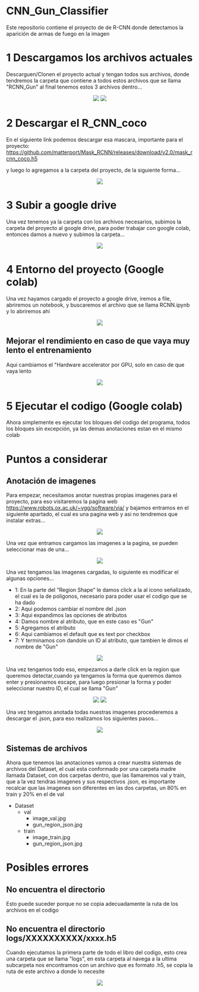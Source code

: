 # CNN_Gun_Classifier
Este repositorio contiene el proyecto de de R-CNN donde detectamos la aparición de armas de fuego en la imagen 

# 1 Descargamos los archivos actuales

Descarguen/Clonen el proyecto actual y tengan todos sus archivos,  donde tendremos la carpeta que contiene a todos estos archivos que se llama "RCNN_Gun" al final tenemos estos 3 archivos dentro...

<p align="center">
  <img src="https://user-images.githubusercontent.com/94633259/150459319-3962a87a-60f1-479f-ae95-96688a0a7201.png" />
  <img src="https://user-images.githubusercontent.com/94633259/150457131-9755314b-37c7-48da-9a35-46b2742653e2.png" />
</p>

# 2 Descargar el R_CNN_coco

En el siguiente link podemos descargar esa mascara, importante para el proyecto: 
https://github.com/matterport/Mask_RCNN/releases/download/v2.0/mask_rcnn_coco.h5

y luego lo agregamos a la carpeta del proyecto, de la siguiente forma...

<p align="center">
  <img src="https://user-images.githubusercontent.com/94633259/150457464-78682350-ca14-4b74-b9b0-b972f65b806a.png" />
</p>

# 3 Subir a google drive

Una vez tenemos ya la carpeta con los archivos necesarios, subimos la carpeta del proyecto al google drive, para poder trabajar con google colab, entonces damos a nuevo y subimos la carpeta...

<p align="center">
  <img src="https://user-images.githubusercontent.com/94633259/150457913-fd3b67e7-372a-411f-b70d-f563d4e17a58.png" />
</p>


# 4 Entorno del proyecto (Google colab)

Una vez hayamos cargado el proyecto a google drive, iremos a file, abriremos un notebook, y buscaremos el archivo que se llama RCNN.ipynb y lo abriremos ahi

<p align="center">
  <img src="https://user-images.githubusercontent.com/94633259/150467288-f24dd9cf-ed2b-4e51-b9e4-336a5c36ab68.png" />
</p>

## Mejorar el rendimiento en caso de que vaya muy lento el entrenamiento

Aqui cambiamos el "Hardware accelerator por GPU, solo en caso de que vaya lento

<p align="center">
  <img src="https://user-images.githubusercontent.com/94633259/150458713-a1393458-50e4-407c-a900-b744b0f22156.png" />
</p>

# 5 Ejecutar el codigo (Google colab)

Ahora simplemente es ejecutar los bloques del codigo del programa, todos los bloques sin excepción, ya las demas anotaciones estan en el mismo colab



# Puntos a considerar
##  Anotación de imagenes

Para empezar, necesitamos anotar nuestras propias imagenes para el proyecto, para eso visitaremos la pagina web https://www.robots.ox.ac.uk/~vgg/software/via/ y bajamos entramos en el siguiente apartado, el cual es una pagina web y asi no tendremos que instalar extras...

<p align="center">
  <img src="https://user-images.githubusercontent.com/94633259/150449962-ab819e98-8abd-45d1-88d2-0c83bedac520.png" />
</p>

Una vez que entramos cargamos las imagenes a la pagina, se pueden seleccionar mas de una...

<p align="center">
  <img src="https://user-images.githubusercontent.com/94633259/150450400-6abff292-9411-42b0-9cb1-95579d217cd1.png" />
</p>

Una vez tengamos las imagenes cargadas, lo siguiente es modificar el algunas opciones...

- 1: En la parte del "Region Shape" le damos click a la al icono señalizado, el cual es la de poligonos, necesario para poder usar el codigo que se ha dado
- 2: Aqui podemos cambiar el nombre del .json
- 3: Aqui expandimos las opciones de atributos
- 4: Damos nombre al atributo, que en este caso es "Gun"
- 5: Agregamos el atributo
- 6: Aqui cambiamos el default que es text por checkbox
- 7: Y terminamos con dandole un ID al atributo, que tambien le dimos el nombre de "Gun"
 
 <p align="center">
  <img src="https://user-images.githubusercontent.com/94633259/150450686-e0d26696-32d9-4275-9ce0-f499d05cf751.png" />
</p>

Una vez tengamos todo eso, empezamos a darle click en la region que queremos detectar,cuando ya tengamos la forma que queremos damos enter y presionamos escape, para luego presionar la forma y poder seleccionar nuestro ID, el cual se llama "Gun"

<p align="center">
  <img src="https://user-images.githubusercontent.com/94633259/150451302-dd0a1688-e65f-415e-817b-f3254690d518.png" />
  <img src="https://user-images.githubusercontent.com/94633259/150451516-1d0a5e65-f8cb-475d-aed9-feaa477f7ec2.png" />
</p>

Una vez tengamos anotada todas nuestras imagenes procederemos a descargar el .json, para eso realizamos los siguientes pasos...

<p align="center">
  <img src="https://user-images.githubusercontent.com/94633259/150453348-1d747c5a-69cc-4769-b0b5-4dedb7eaa694.png" />
</p>


## Sistemas de archivos

Ahora que tenemos las anotaciones vamos a crear nuestra sistemas de archivos del Dataset, el cual esta conformado por una carpeta madre llamada Dataset, con dos carpetas dentro, que las llamaremos val y train, que a la vez tendras imagenes y sus respectivos .json, es importante recalcar que las imagenes son diferentes en las dos carpetas, un 80% en train y 20% en el de val

- Dataset
  - val
    - image_val.jpg
    - gun_region_json.jpg
  - train
    - image_train.jpg
    - gun_region_json.jpg


# Posibles errores 

## No encuentra el directorio

Esto puede suceder porque no se copia adecuadamente la ruta de los archivos en el codigo

## No encuentra el directorio logs/XXXXXXXXXX/xxxx.h5

Cuando ejecutamos la primera parte de todo el libro del codigo, esto crea una carpeta que se llama "logs", en esta carpeta al navega a la ultima subcarpeta nos encontramos con un archivo que es formato .h5, se copia la ruta de este archivo a donde lo necesite

<p align="center">
  <img src="https://user-images.githubusercontent.com/94633259/150553963-76726f35-858b-454a-9e35-d86b98ec26dd.png" />
</p>




